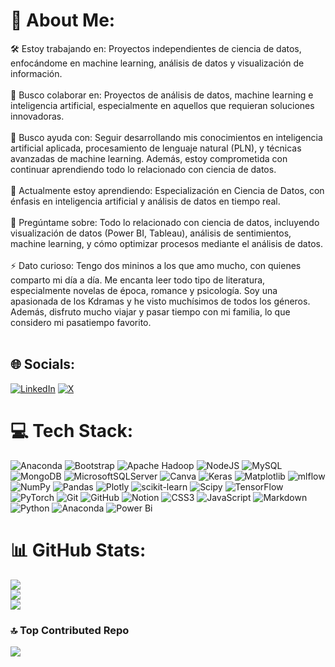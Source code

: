 # 💫 About Me:
🛠 Estoy trabajando en: Proyectos independientes de ciencia de datos, enfocándome en machine learning, análisis de datos y visualización de información.<br><br>🤝 Busco colaborar en: Proyectos de análisis de datos, machine learning e inteligencia artificial, especialmente en aquellos que requieran soluciones innovadoras.<br><br>🍍 Busco ayuda con: Seguir desarrollando mis conocimientos en inteligencia artificial aplicada, procesamiento de lenguaje natural (PLN), y técnicas avanzadas de machine learning. Además, estoy comprometida con continuar aprendiendo todo lo relacionado con ciencia de datos.<br><br>🌱 Actualmente estoy aprendiendo: Especialización en Ciencia de Datos, con énfasis en inteligencia artificial y análisis de datos en tiempo real.<br><br>💬 Pregúntame sobre: Todo lo relacionado con ciencia de datos, incluyendo visualización de datos (Power BI, Tableau), análisis de sentimientos, machine learning, y cómo optimizar procesos mediante el análisis de datos.<br><br>⚡ Dato curioso: Tengo dos mininos a los que amo mucho, con quienes comparto mi día a día. Me encanta leer todo tipo de literatura, especialmente novelas de época, romance y psicología. Soy una apasionada de los Kdramas y he visto muchísimos de todos los géneros. Además, disfruto mucho viajar y pasar tiempo con mi familia, lo que considero mi pasatiempo favorito.<br><br>


## 🌐 Socials:
[![LinkedIn](https://img.shields.io/badge/LinkedIn-%230077B5.svg?logo=linkedin&logoColor=white)](https://linkedin.com/in/https://www.linkedin.com/in/erika-milena-monroy-lozano-7957041ba/) [![X](https://img.shields.io/badge/X-black.svg?logo=X&logoColor=white)](https://x.com/https://x.com/Erika_Monroy07) 

# 💻 Tech Stack:
![Anaconda](https://img.shields.io/badge/Anaconda-%2344A833.svg?style=for-the-badge&logo=anaconda&logoColor=white) ![Bootstrap](https://img.shields.io/badge/bootstrap-%238511FA.svg?style=for-the-badge&logo=bootstrap&logoColor=white) ![Apache Hadoop](https://img.shields.io/badge/Apache%20Hadoop-66CCFF?style=for-the-badge&logo=apachehadoop&logoColor=black) ![NodeJS](https://img.shields.io/badge/node.js-6DA55F?style=for-the-badge&logo=node.js&logoColor=white) ![MySQL](https://img.shields.io/badge/mysql-4479A1.svg?style=for-the-badge&logo=mysql&logoColor=white) ![MongoDB](https://img.shields.io/badge/MongoDB-%234ea94b.svg?style=for-the-badge&logo=mongodb&logoColor=white) ![MicrosoftSQLServer](https://img.shields.io/badge/Microsoft%20SQL%20Server-CC2927?style=for-the-badge&logo=microsoft%20sql%20server&logoColor=white) ![Canva](https://img.shields.io/badge/Canva-%2300C4CC.svg?style=for-the-badge&logo=Canva&logoColor=white) ![Keras](https://img.shields.io/badge/Keras-%23D00000.svg?style=for-the-badge&logo=Keras&logoColor=white) ![Matplotlib](https://img.shields.io/badge/Matplotlib-%23ffffff.svg?style=for-the-badge&logo=Matplotlib&logoColor=black) ![mlflow](https://img.shields.io/badge/mlflow-%23d9ead3.svg?style=for-the-badge&logo=numpy&logoColor=blue) ![NumPy](https://img.shields.io/badge/numpy-%23013243.svg?style=for-the-badge&logo=numpy&logoColor=white) ![Pandas](https://img.shields.io/badge/pandas-%23150458.svg?style=for-the-badge&logo=pandas&logoColor=white) ![Plotly](https://img.shields.io/badge/Plotly-%233F4F75.svg?style=for-the-badge&logo=plotly&logoColor=white) ![scikit-learn](https://img.shields.io/badge/scikit--learn-%23F7931E.svg?style=for-the-badge&logo=scikit-learn&logoColor=white) ![Scipy](https://img.shields.io/badge/SciPy-%230C55A5.svg?style=for-the-badge&logo=scipy&logoColor=%white) ![TensorFlow](https://img.shields.io/badge/TensorFlow-%23FF6F00.svg?style=for-the-badge&logo=TensorFlow&logoColor=white) ![PyTorch](https://img.shields.io/badge/PyTorch-%23EE4C2C.svg?style=for-the-badge&logo=PyTorch&logoColor=white) ![Git](https://img.shields.io/badge/git-%23F05033.svg?style=for-the-badge&logo=git&logoColor=white) ![GitHub](https://img.shields.io/badge/github-%23121011.svg?style=for-the-badge&logo=github&logoColor=white) ![Notion](https://img.shields.io/badge/Notion-%23000000.svg?style=for-the-badge&logo=notion&logoColor=white) ![CSS3](https://img.shields.io/badge/css3-%231572B6.svg?style=for-the-badge&logo=css3&logoColor=white) ![JavaScript](https://img.shields.io/badge/javascript-%23323330.svg?style=for-the-badge&logo=javascript&logoColor=%23F7DF1E) ![Markdown](https://img.shields.io/badge/markdown-%23000000.svg?style=for-the-badge&logo=markdown&logoColor=white) ![Python](https://img.shields.io/badge/python-3670A0?style=for-the-badge&logo=python&logoColor=ffdd54) ![Anaconda](https://img.shields.io/badge/Anaconda-%2344A833.svg?style=for-the-badge&logo=anaconda&logoColor=white) ![Power Bi](https://img.shields.io/badge/power_bi-F2C811?style=for-the-badge&logo=powerbi&logoColor=black)
# 📊 GitHub Stats:
![](https://github-readme-stats.vercel.app/api?username=ErikaMonroy&theme=radical&hide_border=false&include_all_commits=true&count_private=true)<br/>
![](https://github-readme-streak-stats.herokuapp.com/?user=ErikaMonroy&theme=radical&hide_border=false)<br/>
![](https://github-readme-stats.vercel.app/api/top-langs/?username=ErikaMonroy&theme=radical&hide_border=false&include_all_commits=true&count_private=true&layout=compact)

### 🔝 Top Contributed Repo
![](https://github-contributor-stats.vercel.app/api?username=ErikaMonroy&limit=5&theme=radical&combine_all_yearly_contributions=true)

<!-- Proudly created with GPRM ( https://gprm.itsvg.in ) -->
